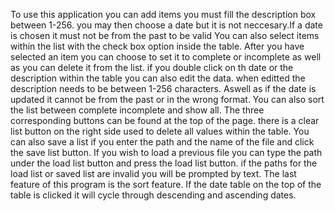 To use this application you can add items you must fill the description box between 1-256. you may then choose a date
but it is not neccesary.If a date is chosen it must not be from the past to be valid You can also select items within the
list with the check box option inside the table. After you have selected an item you can choose to set it to complete or 
incomplete as well as you can delete it from the list. if you double click on th date or the description within the table 
you can also edit the data. when editted the description needs to be between 1-256 characters. Aswell as if the date is updated
it cannot be from the past or in the wrong format. You can also sort the list between complete incomplete and show all. 
The three corresponding buttons can be found at the top of the page. there is a clear list button on the right side used
to delete all values within the table. You can also save a list if you enter the path and the name of the file and click the
save list button. If you wish to load a previous file you can type the path under the load list button and press the load 
list button. if the paths for the load list or saved list are invalid you will be prompted by text. The last feature of this
program is the sort feature. If the date table on the top of the table is clicked it will cycle through descending and ascending
dates.